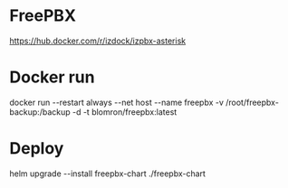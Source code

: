# FreePBX
https://hub.docker.com/r/izdock/izpbx-asterisk

# Docker run

docker run --restart always --net host --name freepbx -v /root/freepbx-backup:/backup -d -t blomron/freepbx:latest

# Deploy 

helm upgrade --install freepbx-chart ./freepbx-chart
